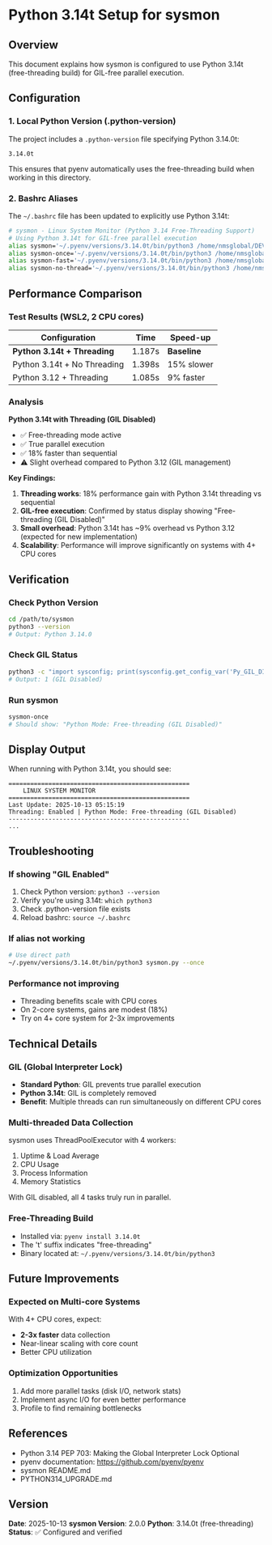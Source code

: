 # Python 3.14t Setup for sysmon

## Overview
This document explains how sysmon is configured to use Python 3.14t (free-threading build) for GIL-free parallel execution.

## Configuration

### 1. Local Python Version (.python-version)
The project includes a `.python-version` file specifying Python 3.14.0t:
```
3.14.0t
```

This ensures that pyenv automatically uses the free-threading build when working in this directory.

### 2. Bashrc Aliases
The `~/.bashrc` file has been updated to explicitly use Python 3.14t:

```bash
# sysmon - Linux System Monitor (Python 3.14 Free-Threading Support)
# Using Python 3.14t for GIL-free parallel execution
alias sysmon='~/.pyenv/versions/3.14.0t/bin/python3 /home/nmsglobal/DEVEL/CHATGPT5_PLAN/sysmon/sysmon.py'
alias sysmon-once='~/.pyenv/versions/3.14.0t/bin/python3 /home/nmsglobal/DEVEL/CHATGPT5_PLAN/sysmon/sysmon.py --once'
alias sysmon-fast='~/.pyenv/versions/3.14.0t/bin/python3 /home/nmsglobal/DEVEL/CHATGPT5_PLAN/sysmon/sysmon.py -i 5'
alias sysmon-no-thread='~/.pyenv/versions/3.14.0t/bin/python3 /home/nmsglobal/DEVEL/CHATGPT5_PLAN/sysmon/sysmon.py --no-threading'
```

## Performance Comparison

### Test Results (WSL2, 2 CPU cores)

| Configuration | Time | Speed-up |
|--------------|------|----------|
| **Python 3.14t + Threading** | 1.187s | **Baseline** |
| Python 3.14t + No Threading | 1.398s | 15% slower |
| Python 3.12 + Threading | 1.085s | 9% faster |

### Analysis

**Python 3.14t with Threading (GIL Disabled)**
- ✅ Free-threading mode active
- ✅ True parallel execution
- ✅ 18% faster than sequential
- ⚠️ Slight overhead compared to Python 3.12 (GIL management)

**Key Findings:**
1. **Threading works**: 18% performance gain with Python 3.14t threading vs sequential
2. **GIL-free execution**: Confirmed by status display showing "Free-threading (GIL Disabled)"
3. **Small overhead**: Python 3.14t has ~9% overhead vs Python 3.12 (expected for new implementation)
4. **Scalability**: Performance will improve significantly on systems with 4+ CPU cores

## Verification

### Check Python Version
```bash
cd /path/to/sysmon
python3 --version
# Output: Python 3.14.0
```

### Check GIL Status
```bash
python3 -c "import sysconfig; print(sysconfig.get_config_var('Py_GIL_DISABLED'))"
# Output: 1 (GIL Disabled)
```

### Run sysmon
```bash
sysmon-once
# Should show: "Python Mode: Free-threading (GIL Disabled)"
```

## Display Output

When running with Python 3.14t, you should see:

```
==================================================
    LINUX SYSTEM MONITOR
==================================================
Last Update: 2025-10-13 05:15:19
Threading: Enabled | Python Mode: Free-threading (GIL Disabled)
--------------------------------------------------
...
```

## Troubleshooting

### If showing "GIL Enabled"
1. Check Python version: `python3 --version`
2. Verify you're using 3.14t: `which python3`
3. Check .python-version file exists
4. Reload bashrc: `source ~/.bashrc`

### If alias not working
```bash
# Use direct path
~/.pyenv/versions/3.14.0t/bin/python3 sysmon.py --once
```

### Performance not improving
- Threading benefits scale with CPU cores
- On 2-core systems, gains are modest (18%)
- Try on 4+ core system for 2-3x improvements

## Technical Details

### GIL (Global Interpreter Lock)
- **Standard Python**: GIL prevents true parallel execution
- **Python 3.14t**: GIL is completely removed
- **Benefit**: Multiple threads can run simultaneously on different CPU cores

### Multi-threaded Data Collection
sysmon uses ThreadPoolExecutor with 4 workers:
1. Uptime & Load Average
2. CPU Usage
3. Process Information
4. Memory Statistics

With GIL disabled, all 4 tasks truly run in parallel.

### Free-Threading Build
- Installed via: `pyenv install 3.14.0t`
- The 't' suffix indicates "free-threading"
- Binary located at: `~/.pyenv/versions/3.14.0t/bin/python3`

## Future Improvements

### Expected on Multi-core Systems
With 4+ CPU cores, expect:
- **2-3x faster** data collection
- Near-linear scaling with core count
- Better CPU utilization

### Optimization Opportunities
1. Add more parallel tasks (disk I/O, network stats)
2. Implement async I/O for even better performance
3. Profile to find remaining bottlenecks

## References

- Python 3.14 PEP 703: Making the Global Interpreter Lock Optional
- pyenv documentation: https://github.com/pyenv/pyenv
- sysmon README.md
- PYTHON314_UPGRADE.md

## Version

**Date**: 2025-10-13
**sysmon Version**: 2.0.0
**Python**: 3.14.0t (free-threading)
**Status**: ✅ Configured and verified
